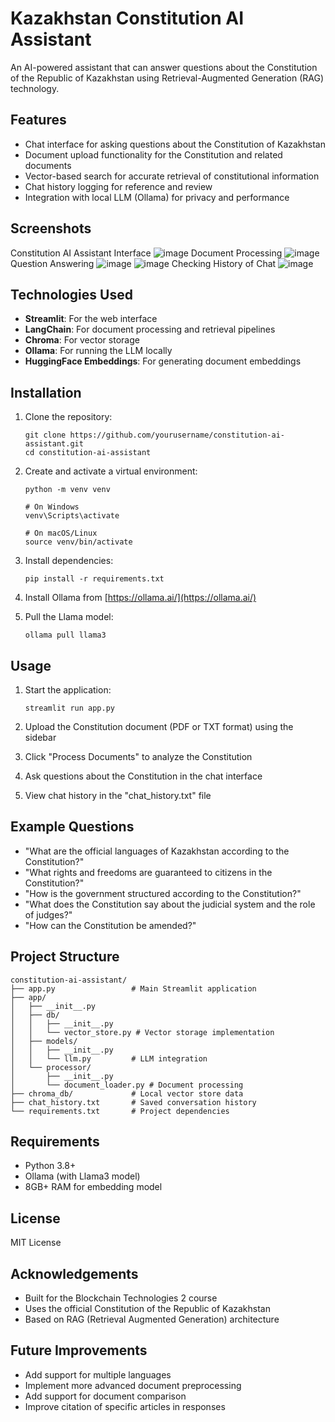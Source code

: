 # Kazakhstan Constitution AI Assistant

An AI-powered assistant that can answer questions about the Constitution of the Republic of Kazakhstan using Retrieval-Augmented Generation (RAG) technology.

## Features

- Chat interface for asking questions about the Constitution of Kazakhstan
- Document upload functionality for the Constitution and related documents
- Vector-based search for accurate retrieval of constitutional information
- Chat history logging for reference and review
- Integration with local LLM (Ollama) for privacy and performance

## Screenshots

Constitution AI Assistant Interface ![image](https://github.com/user-attachments/assets/0f65fe09-5535-4c85-b284-fe2d5087e9a0)
Document Processing ![image](https://github.com/user-attachments/assets/a25566c5-4bf2-4baf-9644-c2d1d493f863)
Question Answering ![image](https://github.com/user-attachments/assets/87c769c8-ab7e-473a-ba9a-625dba7e84f9)
![image](https://github.com/user-attachments/assets/84707560-c7e0-4a10-8bf0-aab358d05ff7)
Checking History of Chat ![image](https://github.com/user-attachments/assets/8b16e75b-a305-49d3-a03c-c52a86e36033)


## Technologies Used

- **Streamlit**: For the web interface
- **LangChain**: For document processing and retrieval pipelines
- **Chroma**: For vector storage
- **Ollama**: For running the LLM locally
- **HuggingFace Embeddings**: For generating document embeddings

## Installation

1. Clone the repository:
   ```
   git clone https://github.com/yourusername/constitution-ai-assistant.git
   cd constitution-ai-assistant
   ```

2. Create and activate a virtual environment:
   ```
   python -m venv venv
   
   # On Windows
   venv\Scripts\activate
   
   # On macOS/Linux
   source venv/bin/activate
   ```

3. Install dependencies:
   ```
   pip install -r requirements.txt
   ```

4. Install Ollama from [https://ollama.ai/](https://ollama.ai/)

5. Pull the Llama model:
   ```
   ollama pull llama3
   ```

## Usage

1. Start the application:
   ```
   streamlit run app.py
   ```

2. Upload the Constitution document (PDF or TXT format) using the sidebar

3. Click "Process Documents" to analyze the Constitution

4. Ask questions about the Constitution in the chat interface

5. View chat history in the "chat_history.txt" file

## Example Questions

- "What are the official languages of Kazakhstan according to the Constitution?"
- "What rights and freedoms are guaranteed to citizens in the Constitution?"
- "How is the government structured according to the Constitution?"
- "What does the Constitution say about the judicial system and the role of judges?"
- "How can the Constitution be amended?"

## Project Structure

```
constitution-ai-assistant/
├── app.py                 # Main Streamlit application
├── app/
│   ├── __init__.py
│   ├── db/
│   │   ├── __init__.py
│   │   └── vector_store.py # Vector storage implementation
│   ├── models/
│   │   ├── __init__.py
│   │   └── llm.py         # LLM integration
│   └── processor/
│       ├── __init__.py
│       └── document_loader.py # Document processing
├── chroma_db/             # Local vector store data
├── chat_history.txt       # Saved conversation history
└── requirements.txt       # Project dependencies
```

## Requirements

- Python 3.8+
- Ollama (with Llama3 model)
- 8GB+ RAM for embedding model

## License

MIT License

## Acknowledgements

- Built for the Blockchain Technologies 2 course
- Uses the official Constitution of the Republic of Kazakhstan
- Based on RAG (Retrieval Augmented Generation) architecture

## Future Improvements

- Add support for multiple languages
- Implement more advanced document preprocessing
- Add support for document comparison
- Improve citation of specific articles in responses

